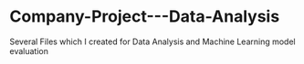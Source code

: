# Company-Project---Data-Analysis

Several Files which I created for Data Analysis and Machine Learning model evaluation
